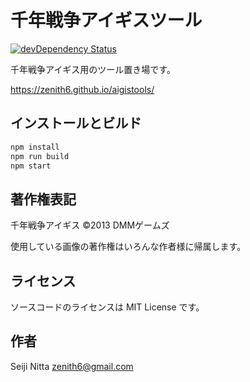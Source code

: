 # 千年戦争アイギスツール

[![devDependency Status](https://david-dm.org/zenith6/aigistools/dev-status.svg)](https://david-dm.org/zenith6/aigistools#info=devDependencies)

千年戦争アイギス用のツール置き場です。

https://zenith6.github.io/aigistools/


## インストールとビルド

```sh
npm install
npm run build
npm start
```


## 著作権表記

千年戦争アイギス ©2013 DMMゲームズ

使用している画像の著作権はいろんな作者様に帰属します。


## ライセンス

ソースコードのライセンスは MIT License です。


## 作者

Seiji Nitta <zenith6@gmail.com>
